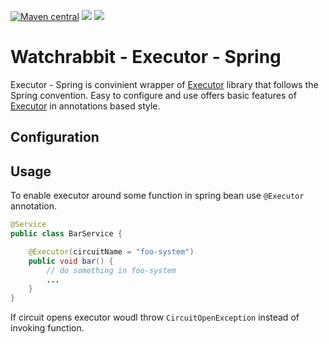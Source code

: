 [![Maven central][maven img]][maven]
[![][travis img]][travis]
[![][coverage img]][coverage]


Watchrabbit - Executor - Spring
===============================

Executor - Spring is convinient wrapper of [Executor](https://github.com/watchrabbit/rabbit-executor) library that follows the Spring convention. Easy to configure and use offers basic features  of [Executor](https://github.com/watchrabbit/rabbit-executor) in annotations based style.

Configuration
-------------


Usage
-----
To enable executor around some function in spring bean use `@Executor` annotation.

```java
@Service
public class BarService {

    @Executor(circuitName = "foo-system")
    public void bar() {
        // do something in foo-system
        ...
    }
}
```

If circuit opens executor woudl throw `CircuitOpenException` instead of invoking function.

[coverage]:https://coveralls.io/r/watchrabbit/rabbit-executor-spring
[coverage img]:https://img.shields.io/coveralls/watchrabbit/rabbit-executor-spring.png
[travis]:https://travis-ci.org/watchrabbit/rabbit-executor-spring
[travis img]:https://travis-ci.org/watchrabbit/rabbit-executor-spring.svg?branch=master
[maven]:https://maven-badges.herokuapp.com/maven-central/com.watchrabbit/rabbit-executor-spring
[maven img]:https://maven-badges.herokuapp.com/maven-central/com.watchrabbit/rabbit-executor-spring/badge.svg

